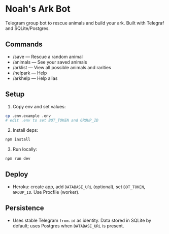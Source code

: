 # Noah's Ark Bot

Telegram group bot to rescue animals and build your ark. Built with Telegraf and SQLite/Postgres.

## Commands
- /save — Rescue a random animal
- /animals — See your saved animals
- /arklist — View all possible animals and rarities
- /helpark — Help
- /arkhelp — Help alias

## Setup
1. Copy env and set values:
```bash
cp .env.example .env
# edit .env to set BOT_TOKEN and GROUP_ID
```
2. Install deps:
```bash
npm install
```
3. Run locally:
```bash
npm run dev
```

## Deploy
- Heroku: create app, add `DATABASE_URL` (optional), set `BOT_TOKEN`, `GROUP_ID`. Use Procfile (worker).

## Persistence
- Uses stable Telegram `from.id` as identity. Data stored in SQLite by default; uses Postgres when `DATABASE_URL` is present.
